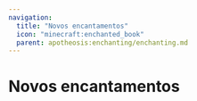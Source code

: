 ```yaml
---
navigation:
  title: "Novos encantamentos"
  icon: "minecraft:enchanted_book"
  parent: apotheosis:enchanting/enchanting.md
---
```


# Novos encantamentos

<SubPages />